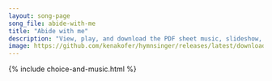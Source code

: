 ```yaml
---
layout: song-page
song_file: abide-with-me
title: "Abide with me"
description: "View, play, and download the PDF sheet music, slideshow, and audio. Lyrics: Abide with me; Fast falls the eventide, The darkness deepens; Lord, with me abide! When other helpers fail, and comforts flee, Help of the helpless, o... english theist 4part evening death"
image: https://github.com/kenakofer/hymnsinger/releases/latest/download/abide-with-me-trad.png
---
```


{% include choice-and-music.html %}